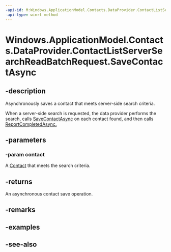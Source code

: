 ----api-id: M:Windows.ApplicationModel.Contacts.DataProvider.ContactListServerSearchReadBatchRequest.SaveContactAsync(Windows.ApplicationModel.Contacts.Contact)
-api-type: winrt method
---<!-- Method syntaxpublic Windows.Foundation.IAsyncAction SaveContactAsync(Windows.ApplicationModel.Contacts.Contact contact)--># Windows.ApplicationModel.Contacts.DataProvider.ContactListServerSearchReadBatchRequest.SaveContactAsync## -descriptionAsynchronously saves a contact that meets server-side search criteria.When a server-side search is requested, the data provider performs the search, calls [SaveContactAsync](contactlistserversearchreadbatchrequest_savecontactasync.md) on each contact found, and then calls [ReportCompletedAsync.](contactlistserversearchreadbatchrequest_reportcompletedasync.md)## -parameters### -param contactA [Contact](../windows.applicationmodel.contacts/contact.md) that meets the search criteria.## -returnsAn asynchronous contact save operation.## -remarks## -examples## -see-also